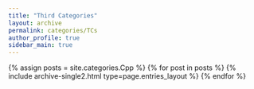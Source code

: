```yaml
---
title: "Third Categories"
layout: archive
permalink: categories/TCs
author_profile: true
sidebar_main: true
---
```


{% assign posts = site.categories.Cpp %}
{% for post in posts %} {% include archive-single2.html type=page.entries_layout %} {% endfor %}
